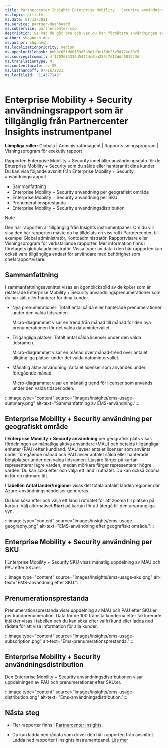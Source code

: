 ```yaml
---
title: Partnercenter Insights Enterprise Mobility + Security användningsrapport
ms.topic: article
ms.date: 01/11/2021
ms.service: partner-dashboard
ms.subservice: partnercenter-csp
description: Se vad du gör bra och var du kan förbättra användningen av Enterprise Mobility + Security prenumerationer som du säljer eller hanterar åt dina kunder.
author: shganesh-dev
ms.author: shganesh
ms.localizationpriority: medium
ms.openlocfilehash: beb8c65fd60159d5a9e7d9e13de23e5d77ee70f5
ms.sourcegitcommit: 4f1702683336d54f24c0ba283f7d13dda581923d
ms.translationtype: MT
ms.contentlocale: sv-SE
ms.lasthandoff: 07/16/2021
ms.locfileid: "114377142"
---
```

# <a name="enterprise-mobility--security-usage-report-available-from-the-partner-center-insights-dashboard"></a>Enterprise Mobility + Security användningsrapport som är tillgänglig från Partnercenter Insights instrumentpanel

**Lämpliga roller:** Globala | Administratörsagent | Rapportvisningsprogram | Visningsprogram för exekutiv rapport

Rapporten Enterprise Mobility + Security innehåller användningsdata för de Enterprise Mobility + Security som du sålde eller hanterar åt dina kunder. Du kan visa följande avsnitt från Enterprise Mobility + Security användningsrapport.

- Sammanfattning
- Enterprise Mobility + Security användning per geografiskt område
- Enterprise Mobility + Security användning per SKU
- Prenumerationsprestanda
- Enterprise Mobility + Security användningsdistribution

 > [!NOTE]
 > Den här rapporten är tillgänglig från Insights instrumentpanel. Om du vill visa den här rapporten måste du ha tilldelats en viss roll i Partnercenter, till exempel Global administratör, Kontoadministratör, Rapportvisare eller Visningsprogram för verkställande rapporter. Mer information finns i företagets globala administratör. Vissa typer av data i den här rapporten kan också vara tillgängliga endast för användare med behörighet som chefsrapportvisare.

## <a name="summary"></a>Sammanfattning

I sammanfattningsavsnittet visas en ögonblicksbild av de kpi:er som är relaterade Enterprise Mobility + Security användningsprenumerationer som du har sålt eller hanterar för dina kunder. 

- Nya prenumerationer: Totalt antal sålda eller hanterade prenumerationer under den valda tidsramen.

   Micro-diagrammet visar en trend från månad till månad för den nya prenumerationen för det valda datumintervallet.

- Tillgängliga platser: Totalt antal sålda licenser under den valda tidsramen.

   Micro-diagrammet visar en månad över månad-trend över antalet tillgängliga platser under det valda datumintervallet.

- Månatlig aktiv användning: Antalet licenser som användes under föregående månad.

   Micro-diagrammet visar en månatlig trend för licenser som används under den valda tidsperioden.

:::image type="content" source="images/insights/ems-usage-summary.png" alt-text="Sammanfattning av EMS-användning.":::

## <a name="enterprise-mobility--security-usage-by-geography"></a>Enterprise Mobility + Security användning per geografiskt område

I **Enterprise Mobility + Security användning** per geografisk plats visas fördelningen av månatliga aktiva användare (MAU) och betalda tillgängliga enheter (PAU) efter kundland. MAU avser antalet licenser som använts under föregående månad och PAU avser antalet sålda eller hanterade betalplatser under den valda tidsramen. Ljusare färger på kartan representerar lägre värden, medan mörkare färger representerar högre värden. Du kan söka efter och välja ett land i rutnätet. Du kan också zooma in för en närmare titt.

I **tabellen Antal länder/regioner** visas det totala antalet länder/regioner där Azure-användningshändelser genereras.

Du kan söka efter och välja ett land i rutnätet för att zooma till platsen på kartan. Välj alternativet **Start** på kartan för att återgå till den ursprungliga vyn.

:::image type="content" source="images/insights/ems-usage-geography.png" alt-text="EMS-användning efter geografiskt område.":::

## <a name="enterprise-mobility--security-usage-by-sku"></a>Enterprise Mobility + Security användning per SKU

I Enterprise Mobility + Security SKU visas månatlig uppdelning av MAU och PAU efter SKU:er.

:::image type="content" source="images/insights/ems-usage-sku.png" alt-text="EMS-användning efter SKU.":::

## <a name="subscriptions-performance"></a>Prenumerationsprestanda

Prenumerationsprestanda visar uppdelning av MAU och PAU efter SKU:er per kundprenumeration. Data för de 100 främsta kunderna efter fakturerade intäkter visas i tabellen och du kan söka efter valfri kund eller ladda ned rådata för att visa information för alla kunder.

:::image type="content" source="images/insights/ems-usage-subscription.png" alt-text="Ems-prenumerationsprestanda.":::

## <a name="enterprise-mobility--security-usage-distribution"></a>Enterprise Mobility + Security användningsdistribution

Den Enterprise Mobility + Security användningsdistributionen visar uppdelningen av PAU och prenumerationer efter SKU:er.

:::image type="content" source="images/insights/ems-usage-distribution.png" alt-text="Ems-användningsdistribution.":::

## <a name="next-steps"></a>Nästa steg

- Fler rapporter finns i [Partnercenter Insights](partner-center-insights.md).

- Du kan ladda ned rådata som driver den här rapporten från avsnittet Ladda ned rapporter i Insights instrumentpanel. [Läs mer](insights-download-reports.md) 
